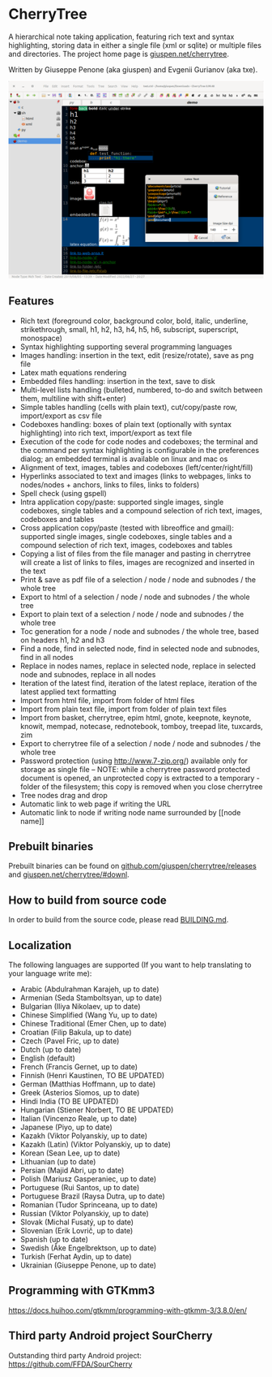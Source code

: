 # CherryTree
A hierarchical note taking application, featuring rich text and syntax highlighting, storing data in either a single file (xml or sqlite) or multiple files and directories.
The project home page is [giuspen.net/cherrytree](https://www.giuspen.net/cherrytree/).

Written by Giuseppe Penone (aka giuspen) and Evgenii Gurianov (aka txe).

![Cherrytree main window with text](docs/cherrytree-main_window_text.png)

## Features
- Rich text (foreground color, background color, bold, italic, underline, strikethrough, small, h1, h2, h3, h4, h5, h6, subscript, superscript, monospace)
- Syntax highlighting supporting several programming languages
- Images handling: insertion in the text, edit (resize/rotate), save as png file
- Latex math equations rendering
- Embedded files handling: insertion in the text, save to disk
- Multi-level lists handling (bulleted, numbered, to-do and switch between them, multiline with shift+enter)
- Simple tables handling (cells with plain text), cut/copy/paste row, import/export as csv file
- Codeboxes handling: boxes of plain text (optionally with syntax highlighting) into rich text, import/export as text file
- Execution of the code for code nodes and codeboxes; the terminal and the command per syntax highlighting is configurable in the preferences dialog; an embedded terminal is available on linux and mac os
- Alignment of text, images, tables and codeboxes (left/center/right/fill)
- Hyperlinks associated to text and images (links to webpages, links to nodes/nodes + anchors, links to files, links to folders)
- Spell check (using gspell)
- Intra application copy/paste: supported single images, single codeboxes, single tables and a compound selection of rich text, images, codeboxes and tables
- Cross application copy/paste (tested with libreoffice and gmail): supported single images, single codeboxes, single tables and a compound selection of rich text, images, codeboxes and tables
- Copying a list of files from the file manager and pasting in cherrytree will create a list of links to files, images are recognized and inserted in the text
- Print & save as pdf file of a selection / node / node and subnodes / the whole tree
- Export to html of a selection / node / node and subnodes / the whole tree
- Export to plain text of a selection / node / node and subnodes / the whole tree
- Toc generation for a node / node and subnodes / the whole tree, based on headers h1, h2 and h3
- Find a node, find in selected node, find in selected node and subnodes, find in all nodes
- Replace in nodes names, replace in selected node, replace in selected node and subnodes, replace in all nodes
- Iteration of the latest find, iteration of the latest replace, iteration of the latest applied text formatting
- Import from html file, import from folder of html files
- Import from plain text file, import from folder of plain text files
- Import from basket, cherrytree, epim html, gnote, keepnote, keynote, knowit, mempad, notecase, rednotebook, tomboy, treepad lite, tuxcards, zim
- Export to cherrytree file of a selection / node / node and subnodes / the whole tree
- Password protection (using http://www.7-zip.org/) available only for storage as single file – NOTE: while a cherrytree password protected document is opened, an unprotected copy is extracted to a temporary -folder of the filesystem; this copy is removed when you close cherrytree
- Tree nodes drag and drop
- Automatic link to web page if writing the URL
- Automatic link to node if writing node name surrounded by [[node name]]

## Prebuilt binaries
Prebuilt binaries can be found on [github.com/giuspen/cherrytree/releases](https://github.com/giuspen/cherrytree/releases) and [giuspen.net/cherrytree/#downl](https://www.giuspen.net/cherrytree/#downl).

## How to build from source code
In order to build from the source code, please read [BUILDING.md](BUILDING.md).

## Localization
The following languages are supported (If you want to help translating to your language write me):

- Arabic (Abdulrahman Karajeh, up to date)
- Armenian (Seda Stamboltsyan, up to date)
- Bulgarian (Iliya Nikolaev, up to date)
- Chinese Simplified (Wang Yu, up to date)
- Chinese Traditional (Emer Chen, up to date)
- Croatian (Filip Bakula, up to date)
- Czech (Pavel Fric, up to date)
- Dutch (up to date)
- English (default)
- French (Francis Gernet, up to date)
- Finnish (Henri Kaustinen, TO BE UPDATED)
- German (Matthias Hoffmann, up to date)
- Greek (Asterios Siomos, up to date)
- Hindi India (TO BE UPDATED)
- Hungarian (Stiener Norbert, TO BE UPDATED)
- Italian (Vincenzo Reale, up to date)
- Japanese (Piyo, up to date)
- Kazakh (Viktor Polyanskiy, up to date)
- Kazakh (Latin) (Viktor Polyanskiy, up to date)
- Korean (Sean Lee, up to date)
- Lithuanian (up to date)
- Persian (Majid Abri, up to date)
- Polish (Mariusz Gasperaniec, up to date)
- Portuguese (Rui Santos, up to date)
- Portuguese Brazil (Raysa Dutra, up to date)
- Romanian (Tudor Sprinceana, up to date)
- Russian (Viktor Polyanskiy, up to date)
- Slovak (Michal Fusatý, up to date)
- Slovenian (Erik Lovrič, up to date)
- Spanish (up to date)
- Swedish (Åke Engelbrektson, up to date)
- Turkish (Ferhat Aydin, up to date)
- Ukrainian (Giuseppe Penone, up to date)

## Programming with GTKmm3
https://docs.huihoo.com/gtkmm/programming-with-gtkmm-3/3.8.0/en/

## Third party Android project SourCherry
Outstanding third party Android project: https://github.com/FFDA/SourCherry
